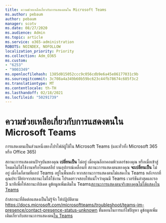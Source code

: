 ```yaml
---
title: ความช่วยเหลือเกี่ยวกับการแสดงตนใน Microsoft Teams
ms.author: pebaum
author: pebaum
manager: scotv
ms.date: 08/27/2020
ms.audience: Admin
ms.topic: article
ms.service: o365-administration
ROBOTS: NOINDEX, NOFOLLOW
localization_priority: Priority
ms.collection: Adm_O365
ms.custom:
- "6253"
- "9003349"
ms.openlocfilehash: 1385d015052ccc9c056cdb9e6a45e86177031c9b
ms.sourcegitcommit: 3c708a4a349b60b59bc623c44fb78674c685f3c2
ms.translationtype: MT
ms.contentlocale: th-TH
ms.lasthandoff: 02/18/2021
ms.locfileid: "50291739"
---
```

# <a name="help-with-presence-in-microsoft-teams"></a>ความช่วยเหลือเกี่ยวกับการแสดงตนใน Microsoft Teams

การแสดงตนเป็นส่วนหนึ่งของโปรไฟล์ผู้ใช้ใน Microsoft Teams (และทั่วทั้ง Microsoft 365 หรือ Office 365) 

สถานะการแสดงตนปัจจุบันของคุณ  **เปลี่ยนเป็น**  ไม่อยู่ เมื่อคุณล็อกคอมพิวเตอร์ของคุณ หรือเมื่อเข้าสู่โหมดไม่ได้ใช้งานหรือโหมดสลีป บนอุปกรณ์เคลื่อนที่ สถานะการแสดงตนของคุณ **จะเปลี่ยนเป็น**  ไม่อยู่ เมื่อใดก็ตามที่แอป Teams อยู่ในพื้นหลัง หากสถานะการแสดงตนไม่แสดงใน Teams หลังจากที่คุณประวัติย่อจากสถานะไม่ได้ใช้งาน โปรดตรวจสอบให้แน่ใจว่าคุณมี Teams เวอร์ชันล่าสุดและรอ 3 นาทีเพื่อให้สถานะอัปเดต ดูข้อมูลเพิ่มเติมใน Teams[สถานะการแสดงตนจริงของคุณไม่ได้แสดงใน Teams](https://docs.microsoft.com/microsoftteams/troubleshoot/teams-im-presence/presence-not-show-actual-status)

ถ้าสถานะที่ติดต่อแสดงเป็นไม่รู้จัก ให้ปฏิบัติตาม https://docs.microsoft.com/microsoftteams/troubleshoot/teams-im-presence/contact-presence-status-unknown ขั้นตอนในการแก้ไขปัญหา
ดูข้อมูลเพิ่มเติมเกี่ยวกับสถานะการแสดงตน[ใน Teams](https://docs.microsoft.com/microsoftteams/presence-admins)

